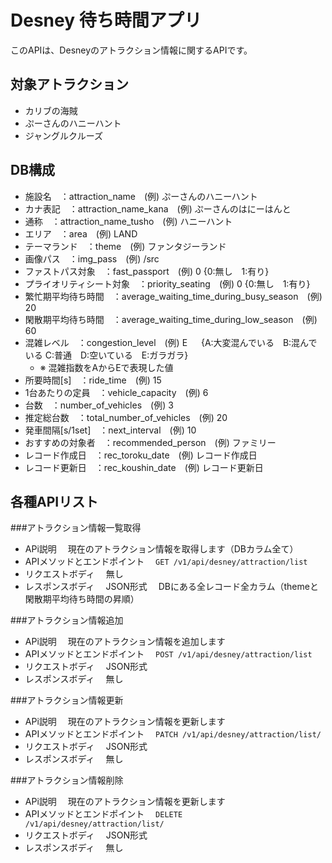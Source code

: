 # Desney 待ち時間アプリ

このAPIは、Desneyのアトラクション情報に関するAPIです。

## 対象アトラクション
- カリブの海賊
- ぷーさんのハニーハント
- ジャングルクルーズ


## DB構成
- 施設名　：attraction_name　(例) ぷーさんのハニーハント
- カナ表記　：attraction_name_kana　(例) ぷーさんのはにーはんと
- 通称　：attraction_name_tusho　(例) ハニーハント
- エリア　：area　(例) LAND
- テーマランド　：theme　(例) ファンタジーランド
- 画像パス　：img_pass　(例) /src
- ファストパス対象　：fast_passport　(例) 0  {0:無し　1:有り}
- プライオリティシート対象　：priority_seating　(例) 0  {0:無し　1:有り}
- 繁忙期平均待ち時間　：average_waiting_time_during_busy_season　(例) 20
- 閑散期平均待ち時間　：average_waiting_time_during_low_season　(例) 60
- 混雑レベル　：congestion_level　(例) E 　 {A:大変混んでいる　B:混んでいる C:普通　D:空いている　E:ガラガラ}
    - ※ 混雑指数をAからEで表現した値
- 所要時間[s]　：ride_time　(例) 15
- 1台あたりの定員　：vehicle_capacity　(例) 6
- 台数　：number_of_vehicles　(例) 3
- 推定総台数　：total_number_of_vehicles　(例) 20
- 発車間隔[s/1set]　：next_interval　(例) 10
- おすすめの対象者　：recommended_person　(例) ファミリー
- レコード作成日　：rec_toroku_date　(例) レコード作成日
- レコード更新日　：rec_koushin_date　(例) レコード更新日

## 各種APIリスト

###アトラクション情報一覧取得
- APi説明
　現在のアトラクション情報を取得します（DBカラム全て）
- APIメソッドとエンドポイント
　`GET /v1/api/desney/attraction/list`
- リクエストボディ
　無し
- レスポンスボディ
　JSON形式 
　DBにある全レコード全カラム（themeと閑散期平均待ち時間の昇順）

###アトラクション情報追加
- APi説明
　現在のアトラクション情報を追加します
- APIメソッドとエンドポイント
　`POST /v1/api/desney/attraction/list`
- リクエストボディ
　JSON形式
- レスポンスボディ
　無し

###アトラクション情報更新
- APi説明
　現在のアトラクション情報を更新します
- APIメソッドとエンドポイント
　`PATCH /v1/api/desney/attraction/list/`
- リクエストボディ
　JSON形式
- レスポンスボディ
　無し

###アトラクション情報削除
- APi説明
　現在のアトラクション情報を更新します
- APIメソッドとエンドポイント
　`DELETE /v1/api/desney/attraction/list/`
- リクエストボディ
　JSON形式
- レスポンスボディ
　無し

